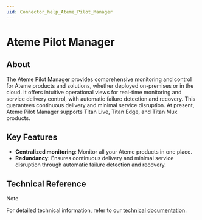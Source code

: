 ```yaml
---
uid: Connector_help_Ateme_Pilot_Manager
---
```


# Ateme Pilot Manager

## About

The Ateme Pilot Manager provides comprehensive monitoring and control for Ateme products and solutions, whether deployed on-premises or in the cloud. It offers intuitive operational views for real-time monitoring and service delivery control, with automatic failure detection and recovery. This guarantees continuous delivery and minimal service disruption. At present, Ateme Pilot Manager supports Titan Live, Titan Edge, and Titan Mux products.

## Key Features

- **Centralized monitoring**: Monitor all your Ateme products in one place.
- **Redundancy**: Ensures continuous delivery and minimal service disruption through automatic failure detection and recovery.

## Technical Reference

> [!NOTE]
> For detailed technical information, refer to our [technical documentation](xref:Connector_help_Ateme_Pilot_Manager_Technical).

